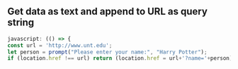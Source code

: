 ## Get data as text and append to URL as query string
```javascript
javascript: (() => {
const url = 'http://www.unt.edu';
let person = prompt("Please enter your name:", "Harry Potter");
if (location.href !== url) return (location.href = url+'?name='+person)})();
```
